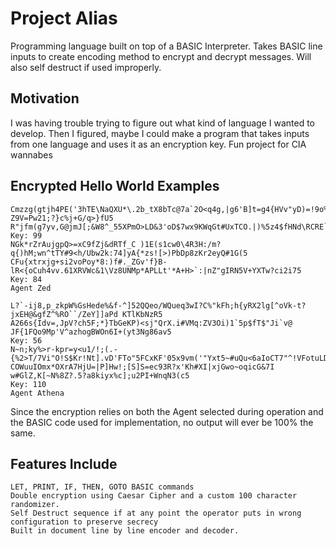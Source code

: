 # Project Alias

Programming language built on top of a BASIC Interpreter. Takes BASIC line inputs to create encoding method to encrypt and decrypt messages. Will also self destruct if used improperly.

## Motivation

I was having trouble trying to figure out what kind of language I wanted to develop. Then I figured, maybe I could make a program that takes inputs from one language and uses it as an encryption key. Fun project for CIA wannabes

## Encrypted Hello World Examples

	Cmzzg(gtjh4PE('3hTE\NaQXU*\.2b_tX8bTc@7a`2O<q4g,|g6'B]t=g4{HVv"yD)=!9o%s`_"$?Z9V=Pw21;?}c%j+G/q>}fU5
	R"jfm(g7yv,G@jmJ[;&W8^_55XPmO>LD&3'oD$7wx9KWqGt#UxTCO.|)%5z4$fHNd\RCRE`59)CaxqhA>'P~`Ljr@9er%~_j~9C5
 	Key: 99
	NGk*rZrAujgpQ>=xC9fZj&dRTf_C )1E(s1cw0\4R3H:/m?q{)hM;wn^tTY#9<h/Ubw2k:74]yA{*zs![>)PbDp8zKr2eyQ#1G(5
	CFu{xtrxjg+si2voPoy*8:)f#._ZGv'f}B-lR<{oCuh4vv.61XRVWc&1\Vz8UNMp*APLLt'*A+H>`:|nZ"gIRN5V+YXTw?ci2i75
	Key: 84
  	Agent Zed

 	L?`-ij8,p_zkpW%GsHede%&f-^]52QQeo/WQueq3wI?C%"kFh;h{yRX2lg[^oVk-t?jxEH@&gfZ^%RO``/ZeY]]aPd KTlKbNzR5
	A266s{Idv=,JpV?ch5F;*}TbGeKP)<sj"QrX.i#VMq:ZV3Oi)1`5p$fT$"Ji`v@ JF{1FQo9Mp'V^azhogBWOn6I+(yt3Ng86av5
	Key: 56
 	N~n;ky%>r-kpr=y<u1/!;(.-{%2>T/7Vi"O!S$Kr!Nt].vD'FTo"5FCxKF'05x9vm('"Yxt5~#uQu<6aIoCT7"^!VFotuLD\jO05
	COWuuIOmx*OXrA7HjU=|P]Hw!;[S]S=ec93R?x'Kh#XI|xjGwo~oqicG&7I w#GlZ,K[~N%8Z?.5?a8kiyx%c];u2PI+WnqN3(c5
	Key: 110
 	Agent Athena
  
Since the encryption relies on both the Agent selected during operation and the BASIC code used for implementation, no output will ever be 100% the same.

## Features Include
	LET, PRINT, IF, THEN, GOTO BASIC commands
 	Double encryption using Caesar Cipher and a custom 100 character randomizer.
  	Self Destruct sequence if at any point the operator puts in wrong configuration to preserve secrecy
   	Built in document line by line encoder and decoder.
